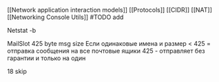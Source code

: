 [[Network application interaction models]]
[[Protocols]]
[[CIDR]]
[[NAT]]
[[Networking Console Utils]] #TODO add

Netstat -b





MailSlot 425 byte msg size
Если одинаковые имена и размер < 425 = отправка сообщения на все почтовые ящики
 425 - отправляет без гарантии и только на один 





18 skip
